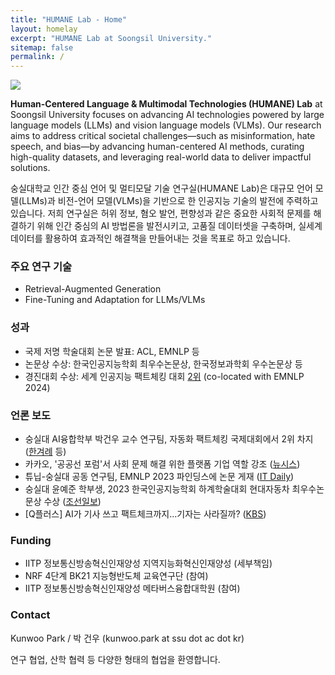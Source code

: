 ```yaml
---
title: "HUMANE Lab - Home"
layout: homelay
excerpt: "HUMANE Lab at Soongsil University."
sitemap: false
permalink: /
---
```


<img src="{{ site.url }}{{ site.baseurl }}/images/teampic/202407.jpg" style="max-width:100%; height:auto;"/>

**Human-Centered Language & Multimodal Technologies (HUMANE) Lab** at Soongsil University focuses on advancing AI technologies powered by large language models (LLMs) and vision language models (VLMs). 
Our research aims to address critical societal challenges—such as misinformation, hate speech, and bias—by advancing human-centered AI methods, curating high-quality datasets, and leveraging real-world data to deliver impactful solutions.

숭실대학교 인간 중심 언어 및 멀티모달 기술 연구실(HUMANE Lab)은 대규모 언어 모델(LLMs)과 비전-언어 모델(VLMs)을 기반으로 한 인공지능 기술의 발전에 주력하고 있습니다.
저희 연구실은 허위 정보, 혐오 발언, 편향성과 같은 중요한 사회적 문제를 해결하기 위해 인간 중심의 AI 방법론을 발전시키고, 고품질 데이터셋을 구축하며, 실세계 데이터를 활용하여 효과적인 해결책을 만들어내는 것을 목표로 하고 있습니다.

### 주요 연구 기술

- Retrieval-Augmented Generation
- Fine-Tuning and Adaptation for LLMs/VLMs

### 성과

- 국제 저명 학술대회 논문 발표: ACL, EMNLP 등
- 논문상 수상: 한국인공지능학회 최우수논문상, 한국정보과학회 우수논문상 등
- 경진대회 수상: 세계 인공지능 팩트체킹 대회 [2위](https://eval.ai/web/challenges/challenge-page/2285/leaderboard/5655) (co-located with EMNLP 2024)

### 언론 보도

- 숭실대 AI융합학부 박건우 교수 연구팀, 자동화 팩트체킹 국제대회에서 2위 차지 ([한겨례](https://www.hani.co.kr/arti/economy/biznews/1170055.html) 등)
- 카카오, '공공선 포럼'서 사회 문제 해결 위한 플랫폼 기업 역할 강조 ([뉴시스](https://www.newsis.com/view/NISX20240627_0002789101))
- 튜닙-숭실대 공동 연구팀, EMNLP 2023 파인딩스에 논문 게재 ([IT Daily](http://www.itdaily.kr/news/articleView.html?idxno=217558))
- 숭실대 윤예준 학부생, 2023 한국인공지능학회 하계학술대회 현대자동차 최우수논문상 수상 ([조선일보](https://news.chosun.com/pan/site/data/html_dir/2023/08/03/2023080300950.html))
- \[Q플러스\] AI가 기사 쓰고 팩트체크까지...기자는 사라질까? ([KBS](https://www.youtube.com/watch?v=Wdpxrgd5XfI&t=409s))


### Funding

- IITP 정보통신방송혁신인재양성 지역지능화혁신인재양성 (세부책임)
- NRF 4단계 BK21 지능형반도체 교육연구단 (참여)
- IITP 정보통신방송혁신인재양성 메타버스융합대학원 (참여)

### Contact

Kunwoo Park / 박 건우 (kunwoo.park at ssu dot ac dot kr)

연구 협업, 산학 협력 등 다양한 형태의 협업을 환영합니다.

 

